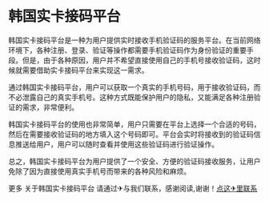 # 韩国实卡接码平台

韩国实卡接码平台是一种为用户提供实时接收手机验证码的服务平台。在当前网络环境下，各种注册、登录、验证等操作都需要手机验证码作为身份验证的重要手段。但是，由于各种原因，用户并不希望直接使用自己的手机号接收验证码，这时候就需要借助实卡接码平台来实现这一需求。

通过韩国实卡接码平台，用户可以获取一个真实的手机号码，用于接收验证码，而不必泄露自己的真实手机号。这种方式既能保护用户的隐私，又能满足各种注册验证的需求，非常便利。

韩国实卡接码平台的使用也非常简单，用户只需要在平台上选择一个合适的号码，然后在需要接收验证码的地方填入这个号码即可。平台会实时将接收到的验证码信息推送给用户，用户可以随时查看并使用这些验证码进行验证操作。

总之，韩国实卡接码平台为用户提供了一个安全、方便的验证码接收服务，让用户免除了因为直接使用真实手机号而带来的各种风险和麻烦。

更多 关于韩国实卡接码平台 请通过✈与我们联系，感谢阅读,谢谢！[点这✈里联系](https://d.k02.cc)